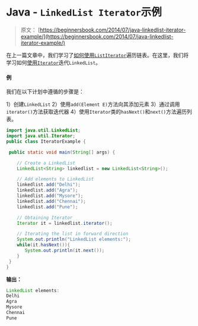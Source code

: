# Java - `LinkedList Iterator`示例

> 原文： [https://beginnersbook.com/2014/07/java-linkedlist-iterator-example/](https://beginnersbook.com/2014/07/java-linkedlist-iterator-example/)

在上一篇文章中，我们学习了[如何使用`ListIterator`](https://beginnersbook.com/2014/07/java-linkedlist-listiterator-example/)遍历链表。在这里，我们将学习如何[使用](https://beginnersbook.com/2013/12/how-to-loop-linkedlist-in-java/)[`Iterator`](https://beginnersbook.com/2014/06/java-iterator-with-examples/)迭代`LinkedList`。

#### 例

我们在以下计划中遵循的步骤是：

1）创建`LinkedList`
2）使用`add(Element E)`方法向其添加元素
3）通过调用`iterator()`方法获取迭代器
4）使用`Iterator`类的`hasNext()`和`next()`方法遍历列表。

```java
import java.util.LinkedList;
import java.util.Iterator;
public class IteratorExample {

 public static void main(String[] args) {

    // Create a LinkedList
    LinkedList<String> linkedlist = new LinkedList<String>();

    // Add elements to LinkedList
    linkedlist.add("Delhi");
    linkedlist.add("Agra");
    linkedlist.add("Mysore");
    linkedlist.add("Chennai");
    linkedlist.add("Pune");

    // Obtaining Iterator
    Iterator it = linkedlist.iterator();

    // Iterating the list in forward direction
    System.out.println("LinkedList elements:");
    while(it.hasNext()){
       System.out.println(it.next());
    }
 }
}
```

**输出：**

```java
LinkedList elements:
Delhi
Agra
Mysore
Chennai
Pune
```